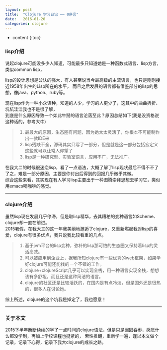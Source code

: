 ```yaml
---
layout: post
title:  "Clojure 学习日记 —— 0序言"
date:   2016-01-20
categories: clojure
---
```

* content
{:toc}

### lisp介绍

说起clojure可能没多少人知道，可能最多只知道她是一种函数式语言、lisp方言，类似common lisp，  

lisp的设计思想是公认的强大，有人甚至说当今最高级的主流语言，也只是刚刚接近1958年出生的Lisp所在的水平，
而且之后发展的语言都有借鉴部分的lisp的思想，像java、python、ruby等。 

现在lisp作为一种小众语种，知道的人少，学习的人更少了，这其中的曲曲折折、坑坑洼洼我也不是很了解，  
到底是什么原因导致一个如此牛掰的语言沦落至此？原因总结如下(我是没资格说这种话的，参考大牛)  

> 1. 最最大的原因，生态圈有问题，因为她太太灵活了，你根本不可能制作出一款IDE来
> 2. lisp残缺不全，源码其实只写了一部分，但是就是这一部分包括宏定义这些就可以让常人仰望了
> 3. lisp是一种研究型、实验室语言，应用不广，无法推广。

在我大二的时候很迷恋lisp，看了一点语法，大概了解了lisp现状最后不得不不了了之，难是一部分原因，主要是你付出后得到的回报几乎微乎其微。  
综合这些来看，其实现在有人学习lisp主要出于一种图腾崇拜思想去学习它，类似用emacs喝咖啡的感觉。  

***

### clojure介绍

虽然lisp现在发展几乎停滞，但是取lisp精华，去其糟粕的变种语言如Scheme、clojure却一直在前进。  
2015暑假，在我大三的这一年我美丽地邂逅了clojure，又重新燃起我对lisp的喜爱，clojure有很多优点，我只说我比较看重的几点。  

> 1. 基于jvm平台的lisp变种，弥补的lisp那可怕的生态圈又保持着lisp的灵活高效。  
> 2. 可以被应用到企业上，据我所知clojure有一些优秀的web框架，如果学好clojure可能还能找的一个不错的工作。  
> 3. clojure+clojureScript几乎可以实现全栈，用一种语言实现全栈，想想该有多舒坦，而且还是这种简洁的语言。  
> 4. clojure的社区还是比较活跃的，在国内是有点冷淡，但是国外还是很热的，很多人在讨论她。

综上所述，clojure的这个坑我是掉定了，我也愿意！  

***

### 关于本文

2015下半年断断续续的学了一点时间的clojure语法，但是只是囫囵吞枣，感觉什么都没学到，再加上学校课程也挺紧的，
索性推翻，重新学一遍，谨以本文做个记录，记录下心得，记录下我大clojure的成长之路。
